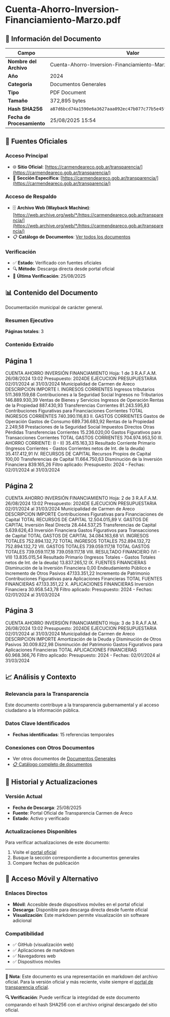 # Cuenta-Ahorro-Inversion-Financiamiento-Marzo.pdf

## 📄 Información del Documento

| Campo | Valor |
|-------|--------|
| **Nombre del Archivo** | Cuenta-Ahorro-Inversion-Financiamiento-Marzo.pdf |
| **Año** | 2024 |
| **Categoría** | Documentos Generales |
| **Tipo** | PDF Document |
| **Tamaño** | 372,895 bytes |
| **Hash SHA256** | `a87d6bcd74a1590e6a3627aaa092ec47b077c77b5e45f41e01afad254dd79a49` |
| **Fecha de Procesamiento** | 25/08/2025 15:54 |

## 🔗 Fuentes Oficiales

### Acceso Principal
- 🌐 **Sitio Oficial**: [https://carmendeareco.gob.ar/transparencia/](https://carmendeareco.gob.ar/transparencia/)
- 📁 **Sección Específica**: [https://carmendeareco.gob.ar/transparencia/](https://carmendeareco.gob.ar/transparencia/)

### Acceso de Respaldo
- 🗄️ **Archivo Web (Wayback Machine)**: [https://web.archive.org/web/*/https://carmendeareco.gob.ar/transparencia/](https://web.archive.org/web/*/https://carmendeareco.gob.ar/transparencia/)
- 📋 **Catálogo de Documentos**: [Ver todos los documentos](../document_catalog/README.md)

### Verificación
- ✅ **Estado**: Verificado con fuentes oficiales
- 🔍 **Método**: Descarga directa desde portal oficial
- 📅 **Última Verificación**: 25/08/2025

## 📊 Contenido del Documento

Documentación municipal de carácter general.

### Resumen Ejecutivo

**Páginas totales**: 3

### Contenido Extraído

## Página 1

CUENTA AHORRO INVERSIÓN FINANCIAMIENTO Hoja: 1 de 3 R.A.F.A.M.
26/08/2024 13:02
Presupuesto: 2024DE EJECUCION PRESUPUESTARIA 
02/01/2024 al 31/03/2024
Municipalidad de
Carmen de Areco
DESCRIPCION IMPORTE
I. INGRESOS CORRIENTES
Ingresos tributarios 511.369.159,68
Contribuciones a la Seguridad Social
Ingresos no Tributarios 146.889.930,39
Ventas de Bienes y Servicios
Ingresos de Operación
Rentas de la Propiedad 887.430,93
Transferencias Corrientes 81.243.595,83
Contribuciones Figurativas para Financiaciones Corrientes
TOTAL  INGRESOS CORRIENTES 740.390.116,83
II. GASTOS CORRIENTES
Gastos de Operación
Gastos de Consumo 689.736.683,92
Rentas de la Propiedad 2.249,58
Prestaciones de la Seguridad Social
Impuestos Directos
Otras Pérdidas
Transferencias Corrientes 15.236.020,00
Gastos Figurativos para Transacciones Corrientes
TOTAL  GASTOS CORRIENTES 704.974.953,50
III. AHORRO CORRIENTE: (I - II) 35.415.163,33
Resultado Corriente Primario (Ingresos Corrientes - Gastos Corrientes netos de Int. de la deuda) 35.417.412,91
IV. RECURSOS DE CAPITAL
Recursos Propios de Capital 100,00
Transferencias de Capital 11.664.750,63
Disminución de la Inversión Financiera 839.165,26
Filtro aplicado: Presupuesto: 2024 -  Fechas: 02/01/2024 al 31/03/2024

## Página 2

CUENTA AHORRO INVERSIÓN FINANCIAMIENTO Hoja: 2 de 3 R.A.F.A.M.
26/08/2024 13:02
Presupuesto: 2024DE EJECUCION PRESUPUESTARIA 
02/01/2024 al 31/03/2024
Municipalidad de
Carmen de Areco
DESCRIPCION IMPORTE
Contribuciones Figurativas para Financiaciones de Capital
TOTAL  RECURSOS DE CAPITAL 12.504.015,89
V. GASTOS DE CAPITAL
Inversión Real Directa 28.444.537,25
Transferencias de Capital 5.639.626,43
Inversión Financiera
Gastos Figurativos para Transacciones de Capital
TOTAL  GASTOS DE CAPITAL 34.084.163,68
VI. INGRESOS TOTALES 752.894.132,72
TOTAL  INGRESOS TOTALES 752.894.132,72 752.894.132,72
VII. GASTOS TOTALES 739.059.117,18
TOTAL  GASTOS TOTALES 739.059.117,18 739.059.117,18
VIII. RESULTADO FINANCIERO (VI - VII) 13.835.015,54
Resultado Primario (Ingresos Totales - Gastos Totales netos de Int. de la deuda) 13.837.265,12
IX. FUENTES FINANCIERAS
Disminución de la Inversión Financiera 0,00
Endeudamiento Público e Incremento de Otros Pasivos 47.133.351,22
Incremento de Patrimonio
Contribuciones Figurativas para Aplicaciones Financieras
TOTAL  FUENTES FINANCIERAS 47.133.351,22
X. APLICACIONES FINANCIERAS
Inversión Financiera 30.958.543,78
Filtro aplicado: Presupuesto: 2024 -  Fechas: 02/01/2024 al 31/03/2024

## Página 3

CUENTA AHORRO INVERSIÓN FINANCIAMIENTO Hoja: 3 de 3 R.A.F.A.M.
26/08/2024 13:02
Presupuesto: 2024DE EJECUCION PRESUPUESTARIA 
02/01/2024 al 31/03/2024
Municipalidad de
Carmen de Areco
DESCRIPCION IMPORTE
Amortización de la Deuda y Disminución de Otros Pasivos 30.009.822,98
Disminución del Patrimonio
Gastos Figurativos para Aplicaciones Financieras
TOTAL  APLICACIONES FINANCIERAS 60.968.366,76
Filtro aplicado: Presupuesto: 2024 -  Fechas: 02/01/2024 al 31/03/2024



## 📈 Análisis y Contexto

### Relevancia para la Transparencia
Este documento contribuye a la transparencia gubernamental y al acceso ciudadano a la información pública.

### Datos Clave Identificados
- **Fechas identificadas**: 15 referencias temporales

### Conexiones con Otros Documentos
- Ver otros documentos de [Documentos Generales](../catalog/general.md)
- [📋 Catálogo completo de documentos](../document_catalog/README.md)

## 🔄 Historial y Actualizaciones

### Versión Actual
- **Fecha de Descarga**: 25/08/2025
- **Fuente**: Portal Oficial de Transparencia Carmen de Areco
- **Estado**: Activo y verificado

### Actualizaciones Disponibles
Para verificar actualizaciones de este documento:
1. Visite el [portal oficial](https://carmendeareco.gob.ar/transparencia/)
2. Busque la sección correspondiente a documentos generales
3. Compare fechas de publicación

## 📱 Acceso Móvil y Alternativo

### Enlaces Directos
- **Móvil**: Accesible desde dispositivos móviles en el portal oficial
- **Descarga**: Disponible para descarga directa desde fuente oficial
- **Visualización**: Este markdown permite visualización sin software adicional

### Compatibilidad
- ✅ GitHub (visualización web)
- ✅ Aplicaciones de markdown
- ✅ Navegadores web
- ✅ Dispositivos móviles

---

**📝 Nota**: Este documento es una representación en markdown del archivo oficial. 
Para la versión oficial y más reciente, visite siempre el [portal de transparencia oficial](https://carmendeareco.gob.ar/transparencia/).

**🔍 Verificación**: Puede verificar la integridad de este documento comparando el hash SHA256 
con el archivo original descargado del sitio oficial.
